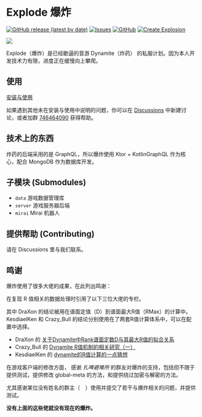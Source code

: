 # Explode 爆炸

[![GitHub release (latest by date)](https://img.shields.io/github/v/release/Dyfused/Explode-Kotlin)](https://github.com/Dyfused/Explode-Kotlin/releases/latest)
[![Issues](https://img.shields.io/github/issues/Dyfused/Explode-Kotlin)](https://github.com/Dyfused/Explode-Kotlin/issues)
[![GitHub](https://img.shields.io/github/license/Dyfused/Explode-Kotlin)](https://github.com/Dyfused/Explode-Kotlin/blob/master/LICENSE)
[![Create Explosion](https://github.com/Dyfused/Explode-Kotlin/actions/workflows/build.yml/badge.svg)](https://github.com/Dyfused/Explode-Kotlin/actions/workflows/build.yml)

![](/docs/icon.gif)

Explode（爆炸）是已经歇逼的音游 Dynamite（炸药） 的私服计划。因为本人开发技术力有限，进度正在缓慢向上攀爬。

## 使用

[安装与使用](https://github.com/Dyfused/Explode-Kotlin/wiki/Installation-CN)

如果遇到其他未在安装与使用中说明的问题，你可以在 [Discussions](https://github.com/Dyfused/Explode-Kotlin/discussions) 中新建讨论，或者加群 [746464090](https://jq.qq.com/?_wv=1027&k=KgGAtymy) 获得帮助。

## 技术上的东西

炸药的后端采用的是 GraphQL，所以爆炸使用 Ktor + KotlinGraphQL 作为核心，配合 MongoDB 作为数据库开发。

## 子模块 (Submodules)

- `data` 游戏数据管理库
- `server` 游戏服务器后端
- `mirai` Mirai 机器人

## 提供帮助 (Contributing)

请在 Discussions 里与我们联系。

## 鸣谢

爆炸使用了很多大佬的成果，在此列出鸣谢：

在复现 R 值相关的数据处理时引用了以下三位大佬的专栏。

其中 DraXon 的结论被用在谱面定值（D）到谱面最大R值（RMax）的计算中。
KesdiaelKen 和 Crazy_Bull 的结论分别使用在了两套R值计算体系中，可以在配置中选择。

- DraXon 的 [关于Dynamite中Rank谱面定数D与其最大R值的拟合关系](https://www.bilibili.com/read/cv17024921)
- Crazy_Bull 的 [Dynamite R值机制的相关研究（一）](https://www.bilibili.com/read/cv16847763)
- KesdiaelKen 的 [dynamite的R值计算的一点猜想](https://www.bilibili.com/read/cv4890428)

在游戏客户端的修改方面， 感谢 *扎啤避难所* 的群友对爆炸的支持，包括但不限于提供测试，提供修改 global-meta 的方法，和提供绕过加密与解密的方法。

尤其感谢某位没有姓名的群主（　）使用并提交了若干与爆炸相关的问题，并提供测试。

**没有上面的这些佬就没有现在的爆炸。**
